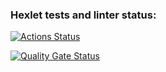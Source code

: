 ### Hexlet tests and linter status:
[![Actions Status](https://github.com/ChemicalWitness/fullstack-javascript-project-4/actions/workflows/hexlet-check.yml/badge.svg)](https://github.com/ChemicalWitness/fullstack-javascript-project-4/actions)

[![Quality Gate Status](https://sonarcloud.io/api/project_badges/measure?project=ChemicalWitness_fullstack-javascript-project-4&metric=alert_status)](https://sonarcloud.io/summary/new_code?id=ChemicalWitness_fullstack-javascript-project-4)